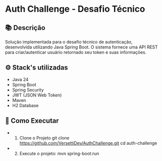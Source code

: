 # Auth Challenge - Desafio Técnico
## 📚 Descrição

Solução implementada para o desafio técnico de autenticação, desenvolvida utilizando Java Spring Boot. O sistema fornece uma API REST para criar/autenticar usuário retornado seu token e suas informações.

## ⚙️ Stack's utilizadas
- Java 24
- Spring Boot
- Spring Security
- JWT (JSON Web Token)
- Maven
- H2 Database

## 🎁 Como Executar
- 1. Clone o Projeto
git clone https://github.com/VersettiDev/AuthChallenge.git
cd auth-challenge
- 2. Execute o projeto:
mvn spring-boot:run
